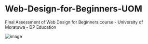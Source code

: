 # Web-Design-for-Beginners-UOM
Final Assessment of Web Design for Beginners course - University of Moratuwa - DP Education

![image](https://user-images.githubusercontent.com/87777854/187174445-815a59be-b0ea-46e3-aedf-4fa6eaf876a3.png)

